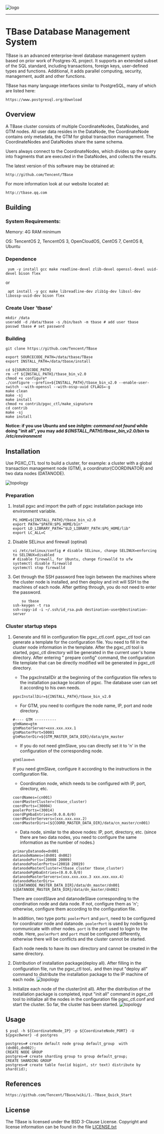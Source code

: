 ![logo](images/TBase_logo_white.png)
___
# TBase Database Management System
TBase is an advanced enterprise-level database management system based on prior work of Postgres-XL project. It supports an extended subset of the SQL standard, including transactions, foreign keys, user-defined types and functions. Additional, it adds parallel computing, security, management, audit and other functions.

TBase has many language interfaces similar to PostgreSQL, many of which are listed here:

	https://www.postgresql.org/download

## Overview
A TBase cluster consists of multiple CoordinateNodes, DataNodes, and GTM nodes. All user data resides in the DataNode, the CoordinateNode contains only metadata, the GTM for global transaction management. The CoordinateNodes and DataNodes share the same schema.

Users always connect to the CoordinateNodes, which divides up the query into fragments that are executed in the DataNodes, and collects the results.

The latest version of this software may be obtained at:

	http://github.com/Tencent/TBase

For more information look at our website located at:

	http://tbase.qq.com

## Building

### System Requirements: 

Memory: 4G RAM minimum

OS: TencentOS 2, TencentOS 3, OpenCloudOS, CentOS 7, CentOS 8, Ubuntu

### Dependence

` yum -y install gcc make readline-devel zlib-devel openssl-devel uuid-devel bison flex`

or

` apt install -y gcc make libreadline-dev zlib1g-dev libssl-dev libossp-uuid-dev bison flex`

### Create User 'tbase'

```shell
mkdir /data
useradd -d /data/tbase -s /bin/bash -m tbase # add user tbase
passwd tbase # set password
```

### Building

```shell
git clone https://github.com/Tencent/TBase

export SOURCECODE_PATH=/data/tbase/TBase
export INSTALL_PATH=/data/tbase/install

cd ${SOURCECODE_PATH}
rm -rf ${INSTALL_PATH}/tbase_bin_v2.0
chmod +x configure*
./configure --prefix=${INSTALL_PATH}/tbase_bin_v2.0 --enable-user-switch --with-openssl --with-ossp-uuid CFLAGS=-g
make clean
make -sj
make install
chmod +x contrib/pgxc_ctl/make_signature
cd contrib
make -sj
make install
```

**Notice: if you use Ubuntu and see *initgtm: command not found* while doing "init all", you may add *${INSTALL_PATH}/tbase_bin_v2.0/bin* to */etc/environment***

## Installation
Use PGXC\_CTL tool to build a cluster, for example: a cluster with a global transaction management node (GTM), a coordinator(COORDINATOR) and two data nodes (DATANODE).

![topology](images/topology.png)
### Preparation

1. Install pgxc and import the path of pgxc installation package into environment variable.

    ```shell
	PG_HOME=${INSTALL_PATH}/tbase_bin_v2.0
	export PATH="$PATH:$PG_HOME/bin"
	export LD_LIBRARY_PATH="$LD_LIBRARY_PATH:$PG_HOME/lib"
	export LC_ALL=C
    ```

2. Disable SELinux and firewall (optinal)

    ```shell
    vi /etc/selinux/config # disable SELinux, change SELINUX=enforcing to SELINUX=disabled
    # disable firewall, for Ubuntu, change firewalld to ufw
    systemctl disable firewalld
    systemctl stop firewalld
    ```
    
2. Get through the SSH password free login between the machines where the cluster node is installed, and then deploy and init will SSH to the machines of each node. After getting through, you do not need to enter the password.

    ```shell
        su tbase
	ssh-keygen -t rsa
	ssh-copy-id -i ~/.ssh/id_rsa.pub destination-user@destination-server
    ```

### Cluster startup steps

1. Generate and fill in configuration file pgxc\_ctl.conf. pgxc\_ctl tool can generate a template for the configuration file. You need to fill in the cluster node information in the template. After the pgxc\_ctl tool is started, pgxc\_ctl directory will be generated in the current user's home directory. After entering " prepare config" command, the configuration file template that can be directly modified will be generated in pgxc\_ctl directory.

	* The pgxcInstallDir at the beginning of the configuration file refers to the installation package location of pgxc. The database user can set it according to his own needs.

	```shell
	pgxcInstallDir=${INSTALL_PATH}/tbase_bin_v2.0
	```

	* For GTM, you need to configure the node name, IP, port and node directory.

	```shell
	#---- GTM ----------
	gtmName=gtm
	gtmMasterServer=xxx.xxx.xxx.1
	gtmMasterPort=50001
	gtmMasterDir=${GTM_MASTER_DATA_DIR}/data/gtm_master
	```

	* If you do not need gtmSlave, you can directly set it to 'n' in the configuration of the corresponding node.

	```shell
	gtmSlave=n
	```

	If you need gtmSlave, configure it according to the instructions in the configuration file.

	* Coordination node, which needs to be configured with IP, port, directory, etc.

	```
	coordNames=(cn001)
	coordMasterCluster=(tbase_cluster)
	coordPorts=(30004)
	poolerPorts=(30014)
	coordPgHbaEntries=(0.0.0.0/0)
	coordMasterServers=(xxx.xxx.xxx.2)
	coordMasterDirs=(${COORD_MASTER_DATA_DIR}/data/cn_master/cn001)
	```

	* Data node, similar to the above nodes: IP, port, directory, etc. (since there are two data nodes, you need to configure the same information as the number of nodes.)

	```
	primaryDatanode=dn001
	datanodeNames=(dn001 dn002)
	datanodePorts=(20008 20009)
	datanodePoolerPorts=(20018 20019)
	datanodeMasterCluster=(tbase_cluster tbase_cluster)
	datanodePgHbaEntries=(0.0.0.0/0)
	datanodeMasterServers=(xxx.xxx.xxx.3 xxx.xxx.xxx.4)
	datanodeMasterDirs=(${DATANODE_MASTER_DATA_DIR}/data/dn_master/dn001 ${DATANODE_MASTER_DATA_DIR}/data/dn_master/dn002)
	```

	There are coordSlave and datanodeSlave corresponding to the coordination node and data node. If not, configure them as 'n'; otherwise, configure them according to the configuration file.

	In addition, two type ports: `poolerPort` and `port`, need to be configured for coordinator node and datanode. `poolerPort` is used by nodes to communicate with other nodes. `port` is the port used to login to the node. Here, `poolerPort` and `port` must be configured differently, otherwise there will be conflicts and the cluster cannot be started.

	Each node needs to have its own directory and cannot be created in the same directory.

2. Distribution of installation package(deploy all). After filling in the configuration file, run the pgxc\_ctl tool，and then input "deploy all" command to distribute the installation package to the IP machine of each node.
![topology](images/deploy.png)

3. Initialize each node of the cluster(init all). After the distribution of the installation package is completed, input "init all" command in pgxc\_ctl tool to initialize all the nodes in the configuration file pgxc\_ctl.conf and start the cluster. So far, the cluster has been started.
![topology](images/init.png)

## Usage

```
$ psql -h ${CoordinateNode_IP} -p ${CoordinateNode_PORT} -U ${pgxcOwner} -d postgres

postgres=# create default node group default_group  with (dn001,dn002);
CREATE NODE GROUP
postgres=# create sharding group to group default_group;
CREATE SHARDING GROUP
postgres=# create table foo(id bigint, str text) distribute by shard(id);

```

## References  

```
https://github.com/Tencent/TBase/wiki/1.-TBase_Quick_Start
```

## License

The TBase is licensed under the BSD 3-Clause License. Copyright and license information can be found in the file [LICENSE.txt](LICENSE.txt)
